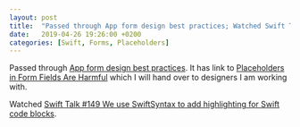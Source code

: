 ```yaml
---
layout: post
title:  "Passed through App form design best practices; Watched Swift Talk #149 We use SwiftSyntax to add highlighting for Swift code blocks"
date:   2019-04-26 19:26:00 +0200
categories: [Swift, Forms, Placeholders]
---
```

Passed through [App form design best practices](https://www.justinmind.com/blog/mobile-app-forms-best-practices/). It has link to [Placeholders in Form Fields Are Harmful](https://www.nngroup.com/articles/form-design-placeholders/) which I will hand over to designers I am working with.

Watched [Swift Talk #149 We use SwiftSyntax to add highlighting for Swift code blocks](https://talk.objc.io/episodes/S01E149-swift-syntax-highlighting).
